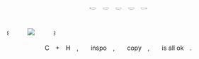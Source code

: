 <p align="center"> 𓎢　𓎟　𓎟　𓎟　𓎡 </p>


　　　　　　　　　　　　　　　　　　　　　　　　　　　　　　　　　　　　　　　　　　　　　　  　　꒰　　　![](https://komarev.com/ghpvc/?username=butchforbutch&color=ffcdee)　　　꒱

<p align="center"> C　+　H　,　　inspo　,　　copy　,　　is all ok　. </p>
